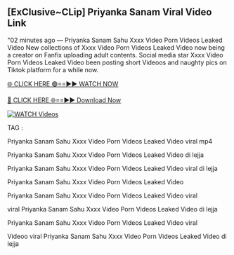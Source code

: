 ## [ExClusive~CLip] Priyanka Sanam Viral Video Link


"02 minutes ago —  Priyanka Sanam Sahu Xxxx Video Porn Videos Leaked Video New collections of   Xxxx Video Porn Videos Leaked Video now being a creator on Fanfix uploading adult contents. Social media star   Xxxx Video Porn Videos Leaked Video been posting short Videoos and naughty pics on Tiktok platform for a while now.


[🌐 CLICK HERE 🟢==►► WATCH NOW](https://wtach.club/leakvideo/)

[🔴 CLICK HERE 🌐==►► Download Now](https://wtach.club/leakvideo/)

[![WATCH Videos](https://i.imgur.com/dJHk4Zq.gif)](https://wtach.club/leakvideo/)


TAG :

Priyanka Sanam Sahu Xxxx Video Porn Videos Leaked Video viral mp4

Priyanka Sanam Sahu Xxxx Video Porn Videos Leaked Video di lejja

Priyanka Sanam Sahu Xxxx Video Porn Videos Leaked Video viral di lejja

Priyanka Sanam Sahu Xxxx Video Porn Videos Leaked Video

Priyanka Sanam Sahu Xxxx Video Porn Videos Leaked Video viral

viral Priyanka Sanam Sahu Xxxx Video Porn Videos Leaked Video di lejja

Priyanka Sanam Sahu Xxxx Video Porn Videos Leaked Video viral

Videoo viral Priyanka Sanam Sahu Xxxx Video Porn Videos Leaked Video di lejja
